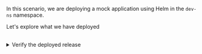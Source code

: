 In this scenario, we are deploying a mock application using Helm in the `dev-ns` namespace.

Let's explore what we have deployed


<br>
<details><summary>Verify the deployed release</summary>
<br>

```plain
helm list -n dev-ns
```{{exec}}

We have a single release named `mock-app` deployed in the target namespace.
</details>

<br>
<details><summary>Verify the deployed resources</summary>
<br>

```plain
kubectl get all -n dev-ns
```{{exec}}


</details>

<br>
<details><summary>Verify the content of the deployed container</summary>
<br>

```plain
export PORT=5000
export SERVICE_IP=$(kubectl get svc -n dev-ns -l app=mock-app -o jsonpath='{.items[0].spec.clusterIP}')
curl -s http://${SERVICE_IP}:${PORT} -w "\n"
```{{exec}}

</details>

<br>
<details><summary>Verify the content of the deployed configmap </summary>
<br>

```plain
kubectl get cm -n dev-ns -l app=mock-app -ojsonpath='{.items[0].data}' && printf "\n"
```{{exec}}
The received message is passed through the default values file. The message value is `You will override this message`.

</details>

<br>
<details><summary>Verify the content of the configmap template</summary>
<br>

```plain
cat /charts/mock-app/templates/configmap.yaml
```{{exec}}
The received message is passed through the default values file. The message value is `You will override this message`.

</details>
